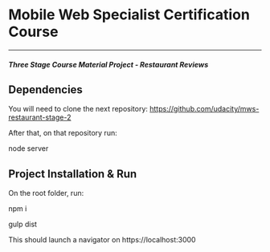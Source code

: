 # Mobile Web Specialist Certification Course
---
#### _Three Stage Course Material Project - Restaurant Reviews_

## Dependencies
You will need to clone the next repository:
https://github.com/udacity/mws-restaurant-stage-2

After that, on that repository run:

node server


## Project Installation & Run

On the root folder, run:

npm i

gulp dist


This should launch a navigator on https://localhost:3000
